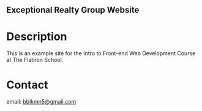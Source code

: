 Exceptional Realty Group Website
---

# Description

This is an example site for the Intro to Front-end Web Development
Course at The Flatiron School.

# Contact

email: bblkmn5@gmail.com
